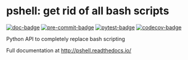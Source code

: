 pshell: get rid of all bash scripts
===================================
[![doc-badge](https://github.com/crusaderky/pshell/actions/workflows/docs.yml/badge.svg)](https://github.com/crusaderky/pshell/actions)
[![pre-commit-badge](https://github.com/crusaderky/pshell/actions/workflows/pre-commit.yml/badge.svg)](https://github.com/crusaderky/pshell/actions)
[![pytest-badge](https://github.com/crusaderky/pshell/actions/workflows/pytest.yml/badge.svg)](https://github.com/crusaderky/pshell/actions)
[![codecov-badge](https://codecov.io/gh/crusaderky/pshell/branch/main/graph/badge.svg)](https://codecov.io/gh/crusaderky/pshell/branch/main)


Python API to completely replace bash scripting

Full documentation at http://pshell.readthedocs.io/
